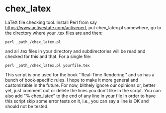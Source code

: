 # chex_latex
LaTeX file checking tool. Install Perl from say https://www.activestate.com/activeperl, put chex_latex.pl somewhere, go to the directory where your .tex files are and then:

    perl _path_/chex_latex.pl
  
and all .tex files in your directory and subdirectories will be read and checked for this and that. For a single file:

    perl _path_/chex_latex.pl yourfile.tex

This script is one used for the book ''Real-Time Rendering'' and so has a bunch of book-specific rules. I hope to make it more general and customizable in the future. For now, blithely ignore our opinions or, better yet, just comment out or delete the lines you don't like in the script. You can also add "% chex_latex" to the end of any line in your file in order to have this script skip some error tests on it, i.e., you can say a line is OK and should not be tested.
